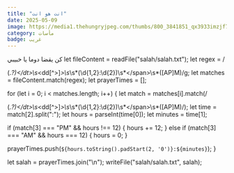 ```yaml
---
title: "انت هو انت"
date: 2025-05-09
image: https://media1.thehungryjpeg.com/thumbs/800_3841851_qx3933imzjf7rur4h8ed46s2llddsu0shv68uncs.jpg
category: مأسات
badge: غريب
---
```

كن يقضا دوما يا خبيبي
let fileContent = readFile("salah/salah.txt");
let regex = /<dt>(.*?)<\/dt>\s*<dd[^>]*>\s*<span>\s*(\d{1,2}:\d{2})\s*<\/span>\s*([AP]M)/g;
let matches = fileContent.match(regex);
let prayerTimes = [];

for (let i = 0; i < matches.length; i++) {
  let match = matches[i].match(/<dt>(.*?)<\/dt>\s*<dd[^>]*>\s*<span>\s*(\d{1,2}:\d{2})\s*<\/span>\s*([AP]M)/);
  let time = match[2].split(":");
  let hours = parseInt(time[0]);
  let minutes = time[1];
  
  if (match[3] === "PM" && hours !== 12) {
    hours += 12;
  } else if (match[3] === "AM" && hours === 12) {
    hours = 0;
  }
  
  prayerTimes.push(`${hours.toString().padStart(2, '0')}:${minutes}`);
}

let salah = prayerTimes.join("\n");
writeFile("salah/salah.txt", salah);
